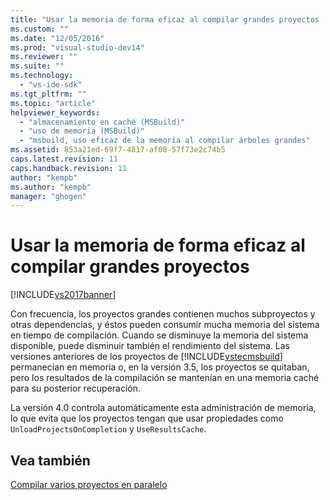 ```yaml
---
title: "Usar la memoria de forma eficaz al compilar grandes proyectos | Microsoft Docs"
ms.custom: ""
ms.date: "12/05/2016"
ms.prod: "visual-studio-dev14"
ms.reviewer: ""
ms.suite: ""
ms.technology: 
  - "vs-ide-sdk"
ms.tgt_pltfrm: ""
ms.topic: "article"
helpviewer_keywords: 
  - "almacenamiento en caché (MSBuild)"
  - "uso de memoria (MSBuild)"
  - "msbuild, uso eficaz de la memoria al compilar árboles grandes"
ms.assetid: 853a21ed-69f7-4817-af00-57f73e2c74b5
caps.latest.revision: 11
caps.handback.revision: 11
author: "kempb"
ms.author: "kempb"
manager: "ghogen"
---
```

# Usar la memoria de forma eficaz al compilar grandes proyectos
[!INCLUDE[vs2017banner](../code-quality/includes/vs2017banner.md)]

Con frecuencia, los proyectos grandes contienen muchos subproyectos y otras dependencias, y éstos pueden consumir mucha memoria del sistema en tiempo de compilación.  Cuando se disminuye la memoria del sistema disponible, puede disminuir también el rendimiento del sistema.  Las versiones anteriores de los proyectos de [!INCLUDE[vstecmsbuild](../extensibility/internals/includes/vstecmsbuild_md.md)] permanecían en memoria o, en la versión 3.5, los proyectos se quitaban, pero los resultados de la compilación se mantenían en una memoria caché para su posterior recuperación.  
  
 La versión 4.0 controla automáticamente esta administración de memoria, lo que evita que los proyectos tengan que usar propiedades como `UnloadProjectsOnCompletion` y `UseResultsCache`.  
  
## Vea también  
 [Compilar varios proyectos en paralelo](../msbuild/building-multiple-projects-in-parallel-with-msbuild.md)